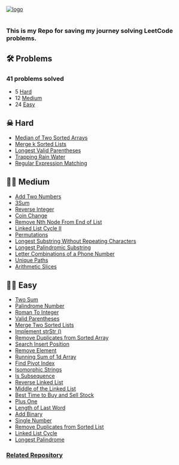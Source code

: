 [![logo](https://assets.leetcode.com/static_assets/public/webpack_bundles/images/logo-dark.e99485d9b.svg)](https://leetcode.com/harounj)

#

### This is my Repo for saving my journey solving LeetCode problems.

## 🛠 Problems

### 41 problems solved

* 5 [Hard](#-hard)
* 12 [Medium](#-medium)
* 24 [Easy](#-easy)

## ☠ Hard

* [Median of Two Sorted Arrays](src/main/java/Hard/MedianOfTwoSortedArrays.java)
* [Merge k Sorted Lists](src/main/java/Hard/MergeKSortedLists.java)
* [Longest Valid Parentheses](src/main/java/Hard/LongestValidParentheses.java)
* [Trapping Rain Water](src/main/java/Hard/TrappingRainWater.java)
* [Regular Expression Matching](src/main/java/Hard/RegularExpressionMatching.java)

## 💪🏻 Medium

* [Add Two Numbers](src/main/java/Medium/AddTwoNumbers.java)
* [3Sum](src/main/java/Medium/ThreeSum.java)
* [Reverse Integer](src/main/java/Medium/ReverseInteger.java)
* [Coin Change](src/main/java/Medium/CoinChange.java)
* [Remove Nth Node From End of List](src/main/java/Medium/RemoveNthNodeFromEndOfList.java)
* [Linked List Cycle II](src/main/java/Medium/LinkedListCycle2.java)
* [Permutations](src/main/java/Medium/Permutations.java)
* [Longest Substring Without Repeating Characters](src/main/java/Medium/LongestSubstringWithoutRepeatingCharacters.java)
* [Longest Palindromic Substring](src/main/java/Medium/LongestPalindromicSubstring.java)
* [Letter Combinations of a Phone Number](src/main/java/Medium/LetterCombinationsOfAPhoneNumber.java)
* [Unique Paths](src/main/java/Medium/UniquePaths.java)
* [Arithmetic Slices](src/main/java/Medium/ArithmeticSlices.java)

## 👶🏻 Easy

* [Two Sum](src/main/java/Easy/TwoSum.java)
* [Palindrome Number](src/main/java/Easy/PalindromeNumber.java)
* [Roman To Integer](src/main/java/Easy/RomanToInteger.java)
* [Valid Parentheses](src/main/java/Easy/ValidParentheses.java)
* [Merge Two Sorted Lists](src/main/java/Easy/MergeTwoSortedLists.java)
* [Implement strStr ()](src/main/java/Easy/ImplementStrStr.java)
* [Remove Duplicates from Sorted Array](src/main/java/Easy/RemoveDuplicatesFromSortedArray.java)
* [Search Insert Position](src/main/java/Easy/SearchInsertPosition.java)
* [Remove Element](src/main/java/Easy/RemoveElement.java)
* [Running Sum of 1d Array](src/main/java/Easy/RunningSumOf1DArray.java)
* [Find Pivot Index](src/main/java/Easy/FindPivotIndex.java)
* [Isomorphic Strings](src/main/java/Easy/IsomorphicStrings.java)
* [Is Subsequence](src/main/java/Easy/IsSubsequence.java)
* [Reverse Linked List](src/main/java/Easy/ReverseLinkedList.java)
* [Middle of the Linked List](src/main/java/Easy/MiddleOfTheLinkedList.java)
* [Best Time to Buy and Sell Stock](src/main/java/Easy/BestTimeToBuyAndSellStock.java)
* [Plus One](src/main/java/Easy/PlusOne.java)
* [Length of Last Word](src/main/java/Easy/LengthOfLastWord.java)
* [Add Binary](src/main/java/Easy/AddBinary.java)
* [Single Number](src/main/java/Easy/SingleNumber.java)
* [Remove Duplicates from Sorted List](src/main/java/Easy/RemoveDuplicatesFromSortedList.java)
* [Linked List Cycle](src/main/java/Easy/LinkedListCycle.java)
* [Longest Palindrome](src/main/java/Easy/LongestPalindrome.java)

### [Related Repository](https://github.com/haroonj/Data-Structures-and-Algorithms)
